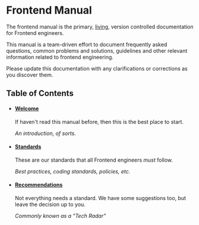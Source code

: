 # Frontend Manual

The frontend manual is the primary, [living](https://en.wikipedia.org/wiki/Living_document), version controlled documentation for Frontend engineers.

This manual is a team-driven effort to document frequently asked questions, common problems and solutions, guidelines and other relevant information related to frontend engineering.

Please update this documentation with any clarifications or corrections as you discover them.

## Table of Contents

+ #### [Welcome](./onboarding)
    If haven't read this manual before, then this is the best place to start.

    *An introduction, of sorts.*
+ #### [Standards](./standards)
    These are our standards that all Frontend engineers *must* follow.

    *Best practices, coding standards, policies, etc.*
+ #### [Recommendations](./recommendations)
    Not everything needs a standard. We have some suggestions too, but leave the decision up to you.

    *Commonly known as a "Tech Radar"*
